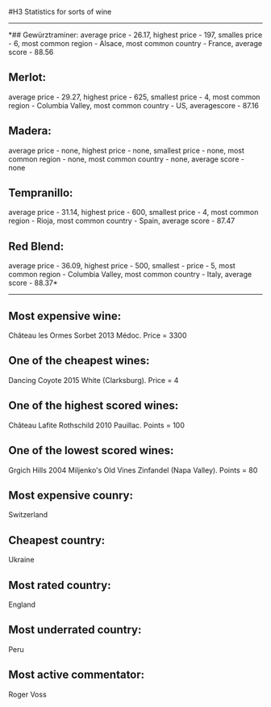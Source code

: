 #H3 Statistics for sorts of wine
***
*## Gewürztraminer:
  average price - 26.17, highest price - 197, smalles price - 6, most common region - Alsace, most common country - France, average score - 88.56

## Merlot:  
  average price - 29.27, highest price - 625, smallest price - 4, most common region - Columbia Valley, most common country - US, averagescore - 87.16

## Madera:
  average price - none, highest price - none, smallest price - none, most common region - none, most common country - none, average score - none

## Tempranillo:
  average price - 31.14, highest price - 600, smallest price - 4, most common region - Rioja, most common country - Spain, average score - 87.47

## Red Blend:
  average price - 36.09, highest price - 500, smallest - price - 5, most common region - Columbia Valley, most common country - Italy, average score - 88.37*

***
## Most expensive wine:
Château les Ormes Sorbet 2013 Médoc. Price = 3300

## One of the cheapest wines:
Dancing Coyote 2015 White (Clarksburg). Price = 4

## One of the highest scored wines:
Château Lafite Rothschild 2010  Pauillac. Points = 100

## One of the lowest scored wines:
Grgich Hills 2004 Miljenko's Old Vines Zinfandel (Napa Valley). Points = 80

## Most expensive counry:
Switzerland

## Cheapest country:
Ukraine

## Most rated country:
England

## Most underrated country:
Peru

## Most active commentator:
Roger Voss
